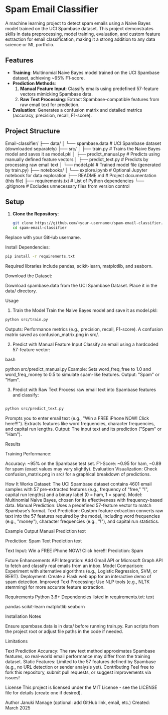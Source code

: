 
# Spam Email Classifier

A machine learning project to detect spam emails using a Naive Bayes model trained on the UCI Spambase dataset. This project demonstrates skills in data preprocessing, model training, evaluation, and custom feature extraction for email classification, making it a strong addition to any data science or ML portfolio.

## Features
- **Training**: Multinomial Naive Bayes model trained on the UCI Spambase dataset, achieving ~95% F1-score.
- **Prediction Methods**:
  1. **Manual Feature Input**: Classify emails using predefined 57-feature vectors mimicking Spambase data.
  2. **Raw Text Processing**: Extract Spambase-compatible features from raw email text for prediction.
- **Evaluation**: Generates a confusion matrix and detailed metrics (accuracy, precision, recall, F1-score).

## Project Structure
Email-classifier/
├── data/
│   └── spambase.data         # UCI Spambase dataset (downloaded separately)
├── src/
│   ├── train.py             # Trains the Naive Bayes model and saves it as model.pkl
│   ├── predict_manual.py    # Predicts using manually defined feature vectors
│   ├── predict_text.py      # Predicts by processing raw email text
│   └── model.pkl            # Trained model file (generated by train.py)
├── notebooks/
│   └── explore.ipynb        # Optional Jupyter notebook for data exploration
├── README.md                # Project documentation (this file)
├── requirements.txt         # List of Python dependencies
└── .gitignore               # Excludes unnecessary files from version control


## Setup
1. **Clone the Repository**:
   ```bash
   git clone https://github.com/<your-username>/spam-email-classifier.git
   cd spam-email-classifier
Replace <your-username> with your GitHub username.

Install Dependencies:
```bash
pip install -r requirements.txt
```
Required libraries include pandas, scikit-learn, matplotlib, and seaborn.

Download the Dataset:

Download spambase.data from the UCI Spambase Dataset.
Place it in the data/ directory.

Usage
1. Train the Model
Train the Naive Bayes model and save it as model.pkl:

```bash
python src/train.py
```
Outputs:
Performance metrics (e.g., precision, recall, F1-score).
A confusion matrix saved as confusion_matrix.png in src/.

2. Predict with Manual Feature Input
Classify an email using a hardcoded 57-feature vector:

bash

python src/predict_manual.py
Example: Sets word_freq_free to 1.0 and word_freq_money to 0.5 to simulate spam-like features.
Output: "Spam" or "Ham".

3. Predict with Raw Text
Process raw email text into Spambase features and classify:

```bash

python src/predict_text.py
```
Prompts you to enter email text (e.g., "Win a FREE iPhone NOW! Click here!!!").
Extracts features like word frequencies, character frequencies, and capital run lengths.
Output: The input text and its prediction ("Spam" or "Ham").

Results

Training Performance:

Accuracy: ~95% on the Spambase test set.
F1-Score: ~0.95 for ham, ~0.89 for spam (exact values may vary slightly).
Evaluation Visualization: Check confusion_matrix.png in src/ for a graphical breakdown of predictions.

How It Works
Dataset: The UCI Spambase dataset contains 4601 email samples with 57 pre-extracted features (e.g., frequency of "free," "!", capital run lengths) and a binary label (0 = ham, 1 = spam).
Model: Multinomial Naive Bayes, chosen for its effectiveness with frequency-based data.
Manual Prediction: Uses a predefined 57-feature vector to match Spambase’s format.
Text Prediction: Custom feature extraction converts raw text into the 57 features required by the model, including word frequencies (e.g., "money"), character frequencies (e.g., "!"), and capital run statistics.

Example Output
Manual Prediction
text

Prediction: Spam
Text Prediction
text

Text Input: Win a FREE iPhone NOW! Click here!!!
Prediction: Spam


Future Enhancements
API Integration: Add Gmail API or Microsoft Graph API to fetch and classify real emails from an inbox.
Model Comparison: Experiment with alternative algorithms (e.g., Logistic Regression, SVM, or BERT).
Deployment: Create a Flask web app for an interactive demo of spam detection.
Improved Text Processing: Use NLP tools (e.g., NLTK stemming) for more accurate feature extraction.


Requirements
Python 3.6+
Dependencies listed in requirements.txt:
text

pandas
scikit-learn
matplotlib
seaborn

Installation Notes

Ensure spambase.data is in data/ before running train.py.
Run scripts from the project root or adjust file paths in the code if needed.

Limitations

Text Prediction Accuracy: The raw text method approximates Spambase features, so real-world email performance may differ from the training dataset.
Static Features: Limited to the 57 features defined by Spambase (e.g., no URL detection or sender analysis yet).
Contributing
Feel free to fork this repository, submit pull requests, or suggest improvements via issues!

License
This project is licensed under the MIT License - see the LICENSE file for details (create one if desired).

Author
Januki Manage (optional: add GitHub link, email, etc.)
Created: March 2025
